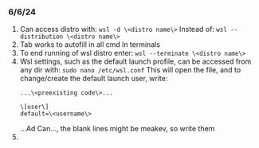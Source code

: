 ### 6/6/24
1. Can access distro with:
     `wsl -d \<distro name\>`
   Instead of:
     `wsl --distribution \<distro name\>`
2. Tab works to autofill in all cmd ln terminals
3. To end running of wsl distro enter:
     `wsl --terminate \<distro name\>`
4. Wsl settings, such as the default launch profile, can be accessed from any dir with:
     `sudo nano /etc/wsl.conf`
   This will open the file, and to change/create the default launch user, write:
     ```
     ...\<preexisting code\>...

     \[user\]
     default=\<username\>

   ```
   ...Ad Can..., the blank lines might be meakev, so write them
5.
